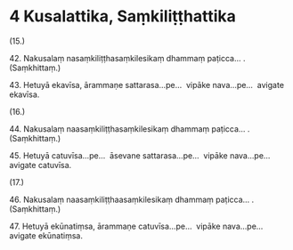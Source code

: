 

# 4 Kusalattika, Saṃkiliṭṭhattika


(15.)

42\. Nakusalaṃ nasaṃkiliṭṭhasaṃkilesikaṃ dhammaṃ paṭicca… . (Saṃkhittaṃ.)

43\. Hetuyā ekavīsa, ārammaṇe sattarasa…pe…  vipāke nava…pe…  avigate ekavīsa.

(16.)

44\. Nakusalaṃ naasaṃkiliṭṭhasaṃkilesikaṃ dhammaṃ paṭicca… . (Saṃkhittaṃ.)

45\. Hetuyā catuvīsa…pe…  āsevane sattarasa…pe…  vipāke nava…pe…  avigate catuvīsa.

(17.)

46\. Nakusalaṃ naasaṃkiliṭṭhaasaṃkilesikaṃ dhammaṃ paṭicca… . (Saṃkhittaṃ.)

47\. Hetuyā ekūnatiṃsa, ārammaṇe catuvīsa…pe…  vipāke nava…pe…  avigate ekūnatiṃsa.



